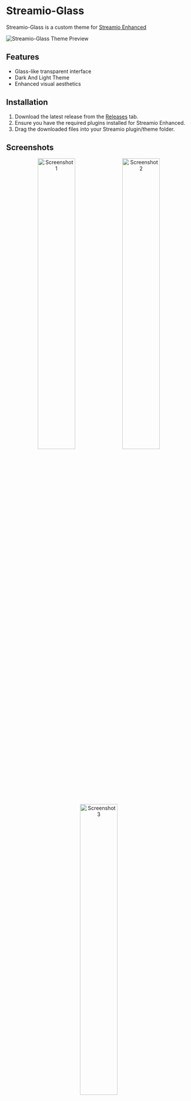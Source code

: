 # Streamio-Glass

Streamio-Glass is a custom theme for [Streamio Enhanced](https://github.com/REVENGE977/stremio-enhanced-community)

![Streamio-Glass Theme Preview](https://github.com/user-attachments/assets/f2d69014-6dde-4bd8-ae97-966b546f5ede)

## Features

- Glass-like transparent interface
- Dark And Light Theme
- Enhanced visual aesthetics

## Installation

1. Download the latest release from the [Releases](https://github.com/Fxy6969/Streamio-Glass-Theme/releases/tag/release) tab.
2. Ensure you have the required plugins installed for Streamio Enhanced.
3. Drag the downloaded files into your Streamio plugin/theme folder.

## Screenshots

<div align="center">
  <img src="https://github.com/user-attachments/assets/1c4d8558-7f74-429f-b200-0a50bd2b291c" alt="Screenshot 1" width="45%">
  <img src="https://github.com/user-attachments/assets/386c29ae-44e5-4a07-9695-d5d80678b775" alt="Screenshot 2" width="45%">
</div>

<div align="center">
  <img src="https://github.com/user-attachments/assets/6a677b8c-4726-4f64-9df8-e4538fad5e47" alt="Screenshot 3" width="45%">
</div>

## Requirements

- [Streamio Enhanced](https://github.com/REVENGE977/stremio-enhanced-community) installed
- Required plugins (the provided plugins)

## Known Issues

This theme is in active development. You may encounter bugs or unexpected behavior. Please report any issues you find in the Issues tab.

## Contributing

Contributions are welcome! If you'd like to improve Streamio-Glass, please fork the repository and submit a pull request.

## Disclamer

This project is not affiliated in any way with Stremio.

---

Made with ❤️ for the Streamio community
